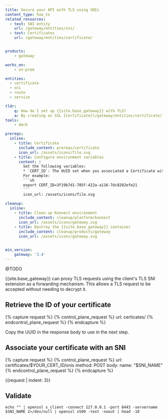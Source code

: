 ```yaml
---
title: Secure your API with TLS using SNIs
content_type: how_to
related_resources:
  - text: SNI entity
    url: /gateway/entities/sni/
  - text: Certificates
    url: /gateway/entities/certificate/


products:
    - gateway

works_on:
    - on-prem

entities: 
  - certificate
  - sni
  - route
  - service

tldr:
    q: How do I set up {{site.base_gateway}} with TLS?
    a: By creating an SSL [Certificate](/gateway/entities/certificate/), and associating it with an [SNI](/gateway/entities/sni/), you can force {{site.base_gateway}} to handle encrypted traffic.
tools:
    - deck

prereqs:
  inline:
    - title: Certificate
      include_content: prereqs/certificate
      icon_url: /assets/icons/file.svg
    - title: Configure environment variables
      content: |
        Set the following variables: 
        * `CERT_ID`: The UUID set when you associated a Certificate with {{site.base_gateway}}.
        For example: 
        ```sh
        export CERT_ID=3f19b7d1-705f-422a-a116-7dc8282efe21
        ```
        icon_url: /assets/icons/file.svg
    
cleanup:
  inline:
    - title: Clean up Konnect environment
      include_content: cleanup/platform/konnect
      icon_url: /assets/icons/gateway.svg
    - title: Destroy the {{site.base_gateway}} container
      include_content: cleanup/products/gateway
      icon_url: /assets/icons/gateway.svg
    

min_version:
    gateway: '3.4'
---
```


@TODO

{{site.base_gateway}} can proxy TLS requests using the client's TLS SNI extension as a forwarding mechanism. This allows a TLS request to be accepted without needing to decrypt it. 

## Retrieve the ID of your certificate

{% capture request %}
{% control_plane_request %}
  url: certicates/
{% endcontrol_plane_request %}
{% endcapture %}

Copy the UUID in the response body to use in the next step. 

## Associate your certificate with an SNI

{% capture request %}
{% control_plane_request %}
  url: certificates/$YOUR_CERT_ID/snis
  method: POST
  body:
      name: "$SNI_NAME"
{% endcontrol_plane_request %}
{% endcapture %}

{{request | indent: 3}}
<!-- vale on -->


## Validate 

```
echo "" | openssl s_client -connect 127.0.0.1 -port 8443 -servername $SNI_NAME 2>/dev/null | openssl x509 -text -noout | head -10
```